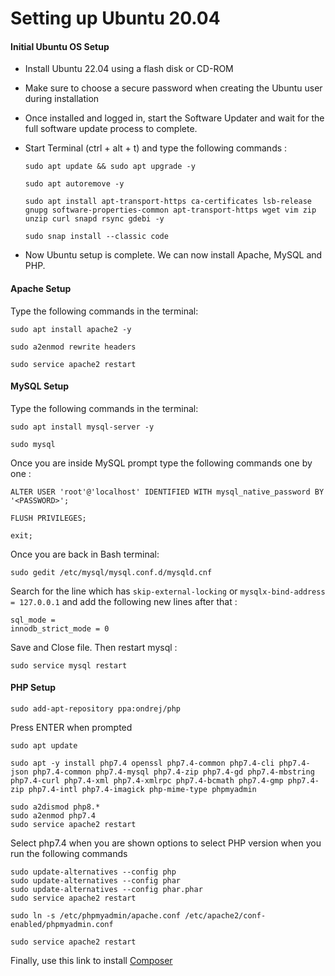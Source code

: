 # Setting up Ubuntu 20.04



#### Initial Ubuntu OS Setup

* Install Ubuntu 22.04 using a flash disk or CD-ROM
* Make sure to choose a secure password when creating the Ubuntu user during installation
* Once installed and logged in, start the Software Updater and wait for the full software update process to complete.
* Start Terminal (ctrl + alt + t) and type the following commands :

	```sudo apt update && sudo apt upgrade -y```

	```sudo apt autoremove -y```

	```sudo apt install apt-transport-https ca-certificates lsb-release gnupg software-properties-common apt-transport-https wget vim zip unzip curl snapd rsync gdebi -y```

	```sudo snap install --classic code```

* Now Ubuntu setup is complete. We can now install Apache, MySQL and PHP.

#### Apache Setup
Type the following commands in the terminal:

```sudo apt install apache2 -y```

 ```sudo a2enmod rewrite headers```

 ```sudo service apache2 restart```

#### MySQL Setup

Type the following commands in the terminal:

```sudo apt install mysql-server -y```

```sudo mysql```

Once you are inside MySQL prompt type the following commands one by one : 

```ALTER USER 'root'@'localhost' IDENTIFIED WITH mysql_native_password BY '<PASSWORD>';```

```FLUSH PRIVILEGES;```

```exit;```

Once you are back in Bash terminal:

```sudo gedit /etc/mysql/mysql.conf.d/mysqld.cnf```

Search for the line which has ```skip-external-locking``` or ```mysqlx-bind-address = 127.0.0.1``` and add the following new lines after that : 

```
sql_mode = 
innodb_strict_mode = 0
```
Save and Close file. Then restart mysql :

```sudo service mysql restart```

#### PHP Setup

``` 
sudo add-apt-repository ppa:ondrej/php
```

Press ENTER when prompted


```
sudo apt update

```
```
sudo apt -y install php7.4 openssl php7.4-common php7.4-cli php7.4-json php7.4-common php7.4-mysql php7.4-zip php7.4-gd php7.4-mbstring php7.4-curl php7.4-xml php7.4-xmlrpc php7.4-bcmath php7.4-gmp php7.4-zip php7.4-intl php7.4-imagick php-mime-type phpmyadmin

```
```
sudo a2dismod php8.*
sudo a2enmod php7.4
sudo service apache2 restart
```

Select php7.4 when you are shown options to select PHP version when you run the following commands

```
sudo update-alternatives --config php
sudo update-alternatives --config phar
sudo update-alternatives --config phar.phar
sudo service apache2 restart
```

```sudo ln -s /etc/phpmyadmin/apache.conf /etc/apache2/conf-enabled/phpmyadmin.conf```

```sudo service apache2 restart```

Finally, use this link to install [Composer](https://getcomposer.org/download/)
